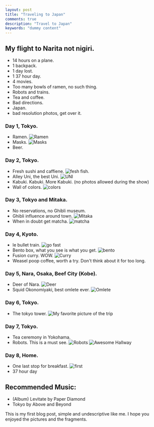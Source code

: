 ```yaml
---
layout: post
title: "Traveling to Japan"
comments: true
description: "Travel to Japan"
keywords: "dummy content"
---
```


## My flight to Narita not nigiri.
* 14 hours on a plane.
* 1 backpack.
* 1 day lost.
* 1 37 hour day.
* 4 movies.
* Too many bowls of ramen, no such thing.
* Robots and trains.
* Tea and coffee.
* Bad directions.
* Japan.
* bad resolution photos, get over it.

### Day 1, Tokyo.
* Ramen.
 ![Ramen](http://nickcanny.github.io/assets/bowl.jpg)
* Masks.
![Masks](http://nickcanny.github.io/assets/Ramen.jpg)
* Beer.

### Day 2, Tokyo.
* Fresh sushi and caffiene.
 ![fesh fish.](http://nickcanny.github.io/assets/imperfection.jpg)
* Alley Uni, the best Uni.
 ![UNI](http://nickcanny.github.io/assets/secondbreakfast.jpg)
* Kabuki. Kabuki. More Kabuki. (no photos allowed during the show)
* Wall of colors.
 ![colors](http://nickcanny.github.io/assets/colorwall.jpg)

### Day 3, Tokyo and Mitaka.
* No reservations, no Ghibli museum.
* Ghibli influence around town.
 ![Mitaka](http://nickcanny.github.io/assets/Mitaka.jpg)
* When in doubt get matcha.
 ![matcha](http://nickcanny.github.io/assets/Matcha.jpg)
 
 ### Day 4, Kyoto.
 * le bullet train.
  ![go fast](http://nickcanny.github.io/assets/minderaser.jpg)
 * Bento box, what you see is what you get.
  ![bento](http://nickcanny.github.io/assets/what.jpg)
 * Fusion curry. WOW.
  ![Curry](http://nickcanny.github.io/assets/japanesecurry.jpg)
 * Weasel poop coffee, worth a try. Don't think about it for too long.
 
 ### Day 5, Nara, Osaka, Beef City (Kobe).
 * Deer of Nara.
 ![Deer](http://nickcanny.github.io/assets/ohdeer.jpg)
 * Squid Okonomiyaki, best omlete ever.
 ![Omlete](http://nickcanny.github.io/assets/okonomiyaki.jpg)
 
 
 ### Day 6, Tokyo.
 * The tokyo tower.
 ![My favorite picture of the trip](http://nickcanny.github.io/assets/mist.jpg)
 
 ### Day 7, Tokyo.
* Tea ceremony in Yokohama.
* Robots. This is a must see.
 ![Robots](http://nickcanny.github.io/assets/Robots.jpg)
 ![Awesome Hallway](http://nickcanny.github.in/assets/wall.jpg)

### Day 8, Home.
* One last stop for breakfast.
 ![first](http://nickcanny.github.io/assets/properbreakfast.jpg )
* 37 hour day
 
 ## Recommended Music:
 * (Album) Levitate by Paper Diamond
 * Tokyo by Above and Beyond

This is my first blog post, simple and undescriptive like me. I hope you enjoyed the pictures and the fragments.
